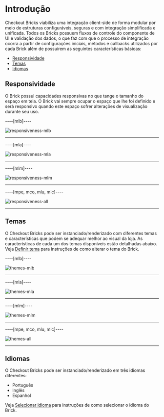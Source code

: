 # Introdução

Checkout Bricks viabiliza uma integração client-side de forma modular por meio de estruturas configuráveis, seguras e com integração simplificada e unificada. Todos os Bricks possuem fluxos de controle do componente de UI e validação dos dados, o que faz com que o processo de integração ocorra a partir de configurações iniciais, métodos e callbacks utilizados por cada Brick além de possuírem as seguintes características básicas:

* [Responsividade](#bookmark_responsividade)
* [Temas](#bookmark_temas)
* [Idiomas](#bookmark_idiomas)

## Responsividade

O Brick possui capacidades responsivas no que tange o tamanho do espaço em tela. O Brick vai sempre ocupar o espaço que lhe foi definido e será responsivo quando este espaço sofrer alterações de visualização durante seu uso. 

----[mlb]---- 

![responsiveness-mlb](checkout-bricks/responsiveness-mlb-pt.gif)

------------
----[mla]---- 

![responsiveness-mla](checkout-bricks/responsiveness-mla-pt.gif)

------------
----[mlm]---- 

![responsiveness-mlm](checkout-bricks/responsiveness-mlm-pt.gif)

------------
----[mpe, mco, mlu, mlc]---- 

![responsiveness-all](checkout-bricks/responsiveness-all-pt.gif)

------------

## Temas

O Checkout Bricks pode ser instanciado/renderizado com diferentes temas e características que podem se adequar melhor ao visual da loja. As características de cada um dos temas disponíveis estão detalhadas abaixo. Veja [Definir tema](/developers/pt/docs/checkout-bricks/additional-content/set-theme) para instruções de como alterar o tema do Brick.

----[mlb]---- 

![themes-mlb](checkout-bricks/themes-mlb-pt.png)

------------
----[mla]---- 

![themes-mla](checkout-bricks/themes-mla-pt.jpg) 

------------
----[mlm]---- 

![themes-mlm](checkout-bricks/themes-mlm-pt.jpg) 

------------
----[mpe, mco, mlu, mlc]----

![themes-all](checkout-bricks/themes-all-pt.png)

------------

## Idiomas 

O Checkout Bricks pode ser instanciado/renderizado em três idiomas diferentes: 

* Português
* Inglês 
* Espanhol

Veja [Selecionar idioma](/developers/pt/docs/checkout-bricks/additional-content/select-language) para instruções de como selecionar o idioma do Brick.